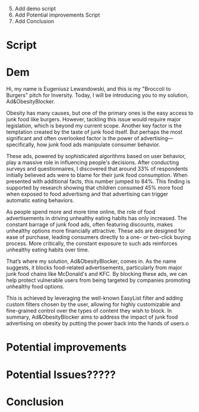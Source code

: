 5. Add demo script
6. Add Potential improvements Script
7. Add Conclusion

# Script
# Dem
Hi, my name is Eugeniusz Lewandowski, and this is my "Broccoli to Burgers" pitch for Inversity.
Today, I will be introducing you to my solution, Ad&ObesityBlocker.

Obesity has many causes, but one of the primary ones is the easy access to junk food like burgers. However, tackling this issue would require major legislation, which is beyond my current scope.
Another key factor is the temptation created by the taste of junk food itself.
But perhaps the most significant and often overlooked factor is the power of advertising—specifically, how junk food ads manipulate consumer behavior.

These ads, powered by sophisticated algorithms based on user behavior, play a massive role in influencing people's decisions.
After conducting surveys and questionnaires, I discovered that around 33% of respondents initially believed ads were to blame for their junk food consumption.
When presented with additional facts, this number jumped to 84%.
This finding is supported by research showing that children consumed 45% more food when exposed to food advertising and that advertising can trigger automatic eating behaviors.

As people spend more and more time online, the role of food advertisements in driving unhealthy eating habits has only increased.
The constant barrage of junk food ads, often featuring discounts, makes unhealthy options more financially attractive.
These ads are designed for ease of purchase, leading consumers directly to a one- or two-click buying process.
More critically, the constant exposure to such ads reinforces unhealthy eating habits over time.

That’s where my solution, Ad&ObesityBlocker, comes in.
As the name suggests, it blocks food-related advertisements, particularly from major junk food chains like McDonald's and KFC.
By blocking these ads, we can help protect vulnerable users from being targeted by companies promoting unhealthy food options.

This is achieved by leveraging the well-known EasyList filter and adding custom filters chosen by the user,
allowing for highly customizable and fine-grained control over the types of content they wish to block.
In summary, Ad&ObesityBlocker aims to address the impact of junk food advertising on obesity by putting the power back into the hands of users.o


# Potential improvements
# Potential Issues?????
# Conclusion
